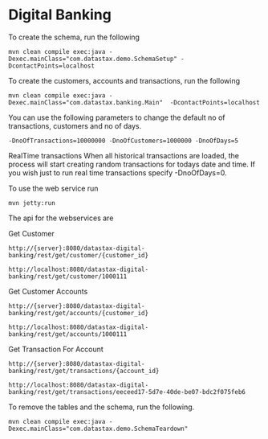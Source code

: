 Digital Banking
========================

To create the schema, run the following

	mvn clean compile exec:java -Dexec.mainClass="com.datastax.demo.SchemaSetup" -DcontactPoints=localhost

To create the customers, accounts and transactions, run the following 
	
	mvn clean compile exec:java -Dexec.mainClass="com.datastax.banking.Main"  -DcontactPoints=localhost

You can use the following parameters to change the default no of transactions, customers and no of days.
	
	-DnoOfTransactions=10000000 -DnoOfCustomers=1000000 -DnoOfDays=5

RealTime transactions
When all historical transactions are loaded, the process will start creating random transactions for todays date and time. If you wish just to run real time transactions specify -DnoOfDays=0.

To use the web service run 

	mvn jetty:run
	
The api for the webservices are 

Get Customer 

	http://{server}:8080/datastax-digital-banking/rest/get/customer/{customer_id}

	http://localhost:8080/datastax-digital-banking/rest/get/customer/1000111

Get Customer Accounts
	
	http://{server}:8080/datastax-digital-banking/rest/get/accounts/{customer_id}
	
	http://localhost:8080/datastax-digital-banking/rest/get/accounts/1000111
	
Get Transaction For Account 
	
	http://{server}:8080/datastax-digital-banking/rest/get/transactions/{account_id}
	
	http://localhost:8080/datastax-digital-banking/rest/get/transactions/eeceed17-5d7e-40de-be07-bdc2f075feb6
	

To remove the tables and the schema, run the following.

    mvn clean compile exec:java -Dexec.mainClass="com.datastax.demo.SchemaTeardown"
    
     
